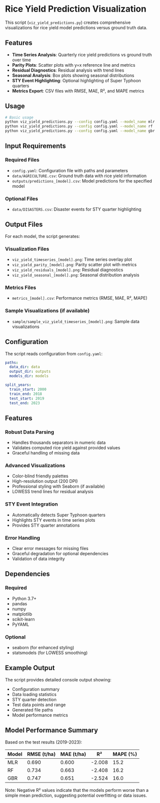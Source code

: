 # Rice Yield Prediction Visualization

This script (`viz_yield_predictions.py`) creates comprehensive visualizations for rice yield model predictions versus ground truth data.

## Features

- **Time Series Analysis**: Quarterly rice yield predictions vs ground truth over time
- **Parity Plots**: Scatter plots with y=x reference line and metrics
- **Residual Diagnostics**: Residual analysis with trend lines
- **Seasonal Analysis**: Box plots showing seasonal distributions
- **STY Event Highlighting**: Optional highlighting of Super Typhoon quarters
- **Metrics Export**: CSV files with RMSE, MAE, R², and MAPE metrics

## Usage

```bash
# Basic usage
python viz_yield_predictions.py --config config.yaml --model_name mlr
python viz_yield_predictions.py --config config.yaml --model_name rf
python viz_yield_predictions.py --config config.yaml --model_name gbr
```

## Input Requirements

### Required Files
- `config.yaml`: Configuration file with paths and parameters
- `data/AGRICULTURE.csv`: Ground truth data with rice yield information
- `outputs/predictions_[model].csv`: Model predictions for the specified model

### Optional Files
- `data/DISASTERS.csv`: Disaster events for STY quarter highlighting

## Output Files

For each model, the script generates:

### Visualization Files
- `viz_yield_timeseries_[model].png`: Time series overlay plot
- `viz_yield_parity_[model].png`: Parity scatter plot with metrics
- `viz_yield_residuals_[model].png`: Residual diagnostics
- `viz_yield_seasonal_[model].png`: Seasonal distribution analysis

### Metrics Files
- `metrics_[model].csv`: Performance metrics (RMSE, MAE, R², MAPE)

### Sample Visualizations (if available)
- `sample/sample_viz_yield_timeseries_[model].png`: Sample data visualizations

## Configuration

The script reads configuration from `config.yaml`:

```yaml
paths:
  data_dir: data
  output_dir: outputs
  models_dir: models

split_years:
  train_start: 2000
  train_end: 2018
  test_start: 2019
  test_end: 2023
```

## Features

### Robust Data Parsing
- Handles thousands separators in numeric data
- Validates computed rice yield against provided values
- Graceful handling of missing data

### Advanced Visualizations
- Color-blind friendly palettes
- High-resolution output (200 DPI)
- Professional styling with Seaborn (if available)
- LOWESS trend lines for residual analysis

### STY Event Integration
- Automatically detects Super Typhoon quarters
- Highlights STY events in time series plots
- Provides STY quarter annotations

### Error Handling
- Clear error messages for missing files
- Graceful degradation for optional dependencies
- Validation of data integrity

## Dependencies

### Required
- Python 3.7+
- pandas
- numpy
- matplotlib
- scikit-learn
- PyYAML

### Optional
- seaborn (for enhanced styling)
- statsmodels (for LOWESS smoothing)

## Example Output

The script provides detailed console output showing:
- Configuration summary
- Data loading statistics
- STY quarter detection
- Test data points and range
- Generated file paths
- Model performance metrics

## Model Performance Summary

Based on the test results (2019-2023):

| Model | RMSE (t/ha) | MAE (t/ha) | R² | MAPE (%) |
|-------|-------------|------------|----|----------|
| MLR   | 0.690       | 0.600      | -2.008 | 15.2 |
| RF    | 0.734       | 0.663      | -2.408 | 16.2 |
| GBR   | 0.747       | 0.651      | -2.524 | 16.0 |

Note: Negative R² values indicate that the models perform worse than a simple mean prediction, suggesting potential overfitting or data issues.
